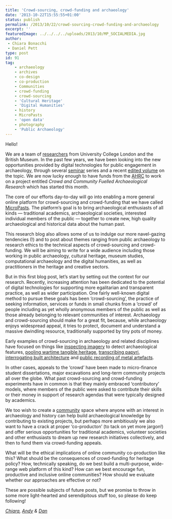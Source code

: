 ```yaml
---
title: 'Crowd-sourcing, crowd-funding and archaeology'
date: '2013-10-22T15:55:55+01:00'
status: publish
permalink: /2013/10/22/crowd-sourcing-crowd-funding-and-archaeology
excerpt: ''
featuredImage: ../../../../uploads/2013/10/MP_SOCIALMEDIA.jpg
author: 
 - Chiara Bonacchi
 - Daniel Pett
type: post
id: 91
tag:
    - archaeology
    - archives
    - co-design
    - co-production
    - Communities
    - crowd-funding
    - crowd-sourcing
    - 'Cultural Heritage'
    - 'Digital Humanities'
    - history
    - MicroPasts
    - 'open data'
    - photography
    - 'Public Archaeology'
---
```

Hello!

We are a team of [researchers](https://blog.micropasts.org/people/ "researchers") from University College London and the 
British Museum. In the past few years, we have been looking into the new opportunities provided by digital technologies 
for public engagement in archaeology, through several [seminar](http://www.ucl.ac.uk/archaeology/research/projects/caspar/events "seminar") 
series and a recent [edited volume](http://www.barnesandnoble.com/w/archaeology-and-digital-communication-chiara-bonacchi/1113884272 "edited volume") 
on the topic. We are now lucky enough to have funds from the [AHRC](https://blog.micropasts.org/who-is-funding-us/ "AHRC") 
to work on a project entitled *Crowd and Community Fuelled Archaeological Research* which has started this month.

The core of our efforts day-to-day will go into enabling a more general online platform for crowd-sourcing and crowd-funding 
that we have called [MicroPasts](http://micropasts.org/ "Micropasts"). The platform’s goal is to bring archaeological 
enthusiasts of all kinds — traditional academics, archaeological societies, interested individual members of the public — 
together to create new, high quality archaeological and historical data about the human past.

This research blog also allows some of us to indulge our more navel-gazing tendencies (!) and to post about themes ranging 
from public archaeology to research ethics to the technical aspects of crowd-sourcing and crowd-funding. We will be aiming 
to write for a wide audience including those working in public archaeology, cultural heritage, museum studies, 
computational archaeology and the digital humanities, as well as practitioners in the heritage and creative sectors.

But in this first blog post, let’s start by setting out the context for our research. Recently, increasing attention has 
been dedicated to the potential of digital technologies for supporting more egalitarian and transparent practice, as well 
as wider participation. One fairly well-known digital method to pursue these goals has been ‘crowd-sourcing’, the practice 
of seeking information, services or funds in small chunks from a ‘crowd’ of people including as yet wholly anonymous members 
of the public as well as those already belonging to relevant communities of interest. Archaeology and crowd-sourcing 
should make for a great fit, because, while archaeology enjoys widespread appeal, it tries to protect, document and understand 
a massive dwindling resource, traditionally supported by tiny pots of money.

Early examples of crowd-sourcing in archaeology and related disciplines have focused on things like [inspecting imagery](http://bit.ly/UBRdCe "inspecting imagery") 
to detect archaeological features, [pooling wartime tangible heritage](http://bit.ly/19I8zWF "pooling wartime intangible heritage"), 
[transcribing papyri](http://bit.ly/UBRc19 "transcribing papyri"), [interrogating built architecture](http://bit.ly/14HIVgW "interrogating built architecture") 
and [public recording of metal artefacts](http://finds.org.uk/ "public recording of metal artefacts"). 

In other cases, appeals to the ‘crowd’ have been made to micro-finance student dissertations, major excavations and 
long-term community projects all over the globe. What past crowd-sourcing and crowd-funding experiments have in common is 
that they mainly embraced ‘contributory’ models, where members of the public were asked to contribute their skills or 
their money in support of research agendas that were typically designed by academics.

We too wish to create a [community](http://community.micropasts.org/ "community") space where anyone with an interest in 
archaeology and history can help build archaeological knowledge by contributing to existing projects, but perhaps more 
ambitiously we also want to have a crack at proper ‘co-producton’ (to tack on yet more jargon!) and offer serious opportunities 
for traditional academics, volunteer societies and other enthusiasts to dream up new research initiatives collectively, 
and then to fund them via crowd-funding appeals.

What will be the ethical implications of online community co-production like this? What should be the consequences of 
crowd-funding for heritage policy? How, technically speaking, do we best build a multi-purpose, wide-range web platform 
of this kind? How can we best encourage fun, productive and inclusive online communities? How should we evaluate whether 
our approaches are effective or not?

These are possible subjects of future posts, but we promise to throw in some more light-hearted and serendipitous stuff 
too, so please do keep following!

*[Chiara](http://www.ucl.ac.uk/archaeology/people/staff/bonacchi "Chiara"), [Andy](http://www.ucl.ac.uk/archaeology/people/staff/bevan "Andy") 
& [Dan](http://www.britishmuseum.org/about_us/departments/staff/portable_antiquities_treasure/daniel_pett.aspx "Dan")*